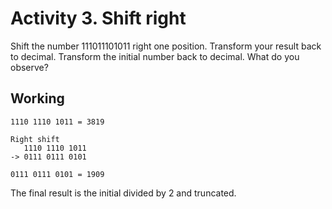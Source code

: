 # Activity 3. Shift right 
Shift the number 111011101011 right one position.
Transform your result back to decimal.
Transform the initial number back to decimal.
What do you observe?

## Working
    1110 1110 1011 = 3819

    Right shift
       1110 1110 1011
    -> 0111 0111 0101

    0111 0111 0101 = 1909

The final result is the initial divided by 2 and truncated.